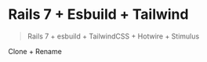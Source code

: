 # Rails 7 + Esbuild + Tailwind

> Rails 7 + esbuild + TailwindCSS + Hotwire + Stimulus

Clone + Rename 
